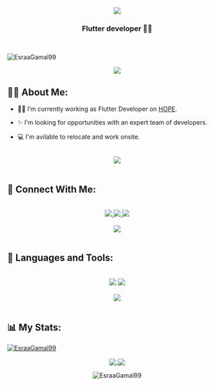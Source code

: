 <div align="center">
    <img src="https://readme-typing-svg.herokuapp.com/?font=Righteous&size=35&center=true&vCenter=true&width=500&height=70&duration=4000&lines=Welcom+to;+Esraa's+Gitgub!+😊;" />
</div>

<h3 align="center"> Flutter developer 👩‍💻</h3>

<br>
<p align="left"> <img src="https://komarev.com/ghpvc/?username=EsraaGamal99&label=Profile%20views&color=0e75b6&style=flat" alt="EsraaGamal99" /> </p>

<div align="center">
    <img src="https://user-images.githubusercontent.com/73097560/115834477-dbab4500-a447-11eb-908a-139a6edaec5c.gif" />
</div>

## 🙋‍♀️ About Me:
- 👩‍💻 I’m currently working as Flutter Developer on [HOPE](https://gethopecard.com).

- ✨ I'm looking for opportunities with an expert team of developers.

- 💻 I'm avilable to relocate and work onsite.

<br>
<div align="center">
    <img src="https://user-images.githubusercontent.com/73097560/115834477-dbab4500-a447-11eb-908a-139a6edaec5c.gif" />
</div>
<br>

## 🤝 Connect With Me:
<br>
<div align="center">
    <a href="https://www.linkedin.com/in/EsraaGamal99/" target="_blank">
        <img src="https://img.shields.io/badge/LinkedIn-0077B5?style=for-the-badge&logo=linkedin&logoColor=white" target="_blank" />
    </a>
    
  
  <a href="mailto:esraa66m@gmail.com">
    <img src="https://img.shields.io/badge/Gmail-333333?style=for-the-badge&logo=gmail&logoColor=red" />
  </a>
  <a href="https://www.facebook.com/profile.php?id=EsraaGamal999">
    <img src="https://img.shields.io/badge/Facebook-0077B5?style=for-the-badge&logo=facebook&logoColor=white" />
  </a>
</div>

<br>
<div align="center">
    <img src="https://user-images.githubusercontent.com/73097560/115834477-dbab4500-a447-11eb-908a-139a6edaec5c.gif" />
</div>
<br>

## 🚀 Languages and Tools:
<br>
<div align="center">
    <img src="https://skillicons.dev/icons?i=java,flutter,dart,firebase,git,github" />
    <img src="https://skillicons.dev/icons?i=androidstudio,vscode,figma,postman,sqlite" /><br>
</div>

<br>
<div align="center">
    <img src="https://user-images.githubusercontent.com/73097560/115834477-dbab4500-a447-11eb-908a-139a6edaec5c.gif" />
</div>
 <br>
 
## 📊 My Stats:
<p align="left"> <a href="https://github.com/ryo-ma/github-profile-trophy"><img src="https://github-profile-trophy.vercel.app/?username=EsraaGamal99" alt="EsraaGamal99" /></a> </p>

<div align="center"> 
     <a href="">
      <img align="center" src="https://github-readme-stats-sigma-five.vercel.app/api?username=EsraaGamal99&show_icons=true&include_all_commits=true&count_private=true&theme=react&line_height=40" />
    </a>
    <a href="">
      <img align="center" src="https://github-readme-stats.vercel.app/api/top-langs/?username=EsraaGamal99&theme=react&line_height=40&hide=css"/>
    </a>
<p><img align="center" src="https://github-readme-streak-stats.herokuapp.com/?user=EsraaGamal99&" alt="EsraaGamal99" /></p>
